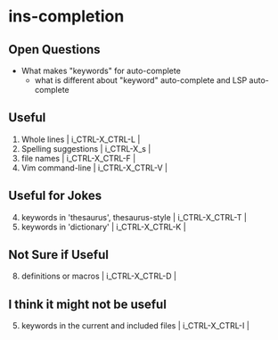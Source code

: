 # ins-completion

## Open Questions

- What makes "keywords" for auto-complete
  - what is different about "keyword" auto-complete and LSP auto-complete

## Useful

1.  Whole lines                               | i_CTRL-X_CTRL-L |
12. Spelling suggestions                      | i_CTRL-X_s      |
7.  file names                                | i_CTRL-X_CTRL-F |
9. Vim command-line                           | i_CTRL-X_CTRL-V |


## Useful for Jokes

4. keywords in 'thesaurus', thesaurus-style   | i_CTRL-X_CTRL-T |
3. keywords in 'dictionary'                   | i_CTRL-X_CTRL-K |

## Not Sure if Useful

8. definitions or macros                      | i_CTRL-X_CTRL-D |


## I think it might not be useful

5. keywords in the current and included files | i_CTRL-X_CTRL-I |
